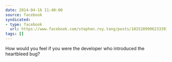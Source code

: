 ```yaml
---
date: 2014-04-16 11:40:00
source: facebook
syndicated:
- type: facebook
  url: https://www.facebook.com/stephen.roy.tang/posts/10152899962333912
tags: []
---
```


How would you feel if you were the developer who introduced the heartbleed bug?